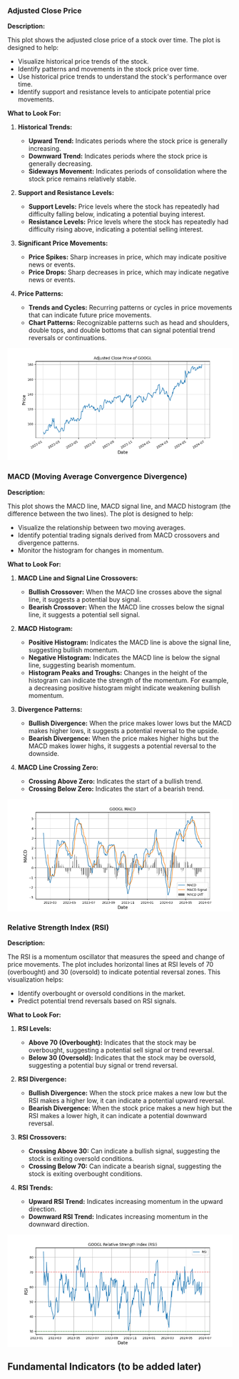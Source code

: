 
### Adjusted Close Price

**Description:** 

This plot shows the adjusted close price of a stock over time. The plot is designed to help:

   - Visualize historical price trends of the stock.
   - Identify patterns and movements in the stock price over time.
   - Use historical price trends to understand the stock's performance over time.
   - Identify support and resistance levels to anticipate potential price movements.

**What to Look For:**

1. **Historical Trends:**
   - **Upward Trend:** Indicates periods where the stock price is generally increasing.
   - **Downward Trend:** Indicates periods where the stock price is generally decreasing.
   - **Sideways Movement:** Indicates periods of consolidation where the stock price remains relatively stable.

2. **Support and Resistance Levels:**
   - **Support Levels:** Price levels where the stock has repeatedly had difficulty falling below, indicating a potential buying interest.
   - **Resistance Levels:** Price levels where the stock has repeatedly had difficulty rising above, indicating a potential selling interest.

3. **Significant Price Movements:**
   - **Price Spikes:** Sharp increases in price, which may indicate positive news or events.
   - **Price Drops:** Sharp decreases in price, which may indicate negative news or events.

4. **Price Patterns:**
   - **Trends and Cycles:** Recurring patterns or cycles in price movements that can indicate future price movements.
   - **Chart Patterns:** Recognizable patterns such as head and shoulders, double tops, and double bottoms that can signal potential trend reversals or continuations.


![Alt text](imgs/adjusted_close.png)

<!-- pagebreak -->

### MACD (Moving Average Convergence Divergence)

**Description:** 

This plot shows the MACD line, MACD signal line, and MACD histogram (the difference between the two lines). The plot is designed to help:

   - Visualize the relationship between two moving averages.
   - Identify potential trading signals derived from MACD crossovers and divergence patterns.
   - Monitor the histogram for changes in momentum.

**What to Look For:**

1. **MACD Line and Signal Line Crossovers:**
   - **Bullish Crossover:** When the MACD line crosses above the signal line, it suggests a potential buy signal.
   - **Bearish Crossover:** When the MACD line crosses below the signal line, it suggests a potential sell signal.

2. **MACD Histogram:**
   - **Positive Histogram:** Indicates the MACD line is above the signal line, suggesting bullish momentum.
   - **Negative Histogram:** Indicates the MACD line is below the signal line, suggesting bearish momentum.
   - **Histogram Peaks and Troughs:** Changes in the height of the histogram can indicate the strength of the momentum. For example, a decreasing positive histogram might indicate weakening bullish momentum.

3. **Divergence Patterns:**
   - **Bullish Divergence:** When the price makes lower lows but the MACD makes higher lows, it suggests a potential reversal to the upside.
   - **Bearish Divergence:** When the price makes higher highs but the MACD makes lower highs, it suggests a potential reversal to the downside.

4. **MACD Line Crossing Zero:**
   - **Crossing Above Zero:** Indicates the start of a bullish trend.
   - **Crossing Below Zero:** Indicates the start of a bearish trend.


![Alt text](imgs/macd.png)

<!-- pagebreak -->

### Relative Strength Index (RSI)

**Description:** 

The RSI is a momentum oscillator that measures the speed and change of price movements. The plot includes horizontal lines at RSI levels of 70 (overbought) and 30 (oversold) to indicate potential reversal zones. This visualization helps:

   - Identify overbought or oversold conditions in the market.
   - Predict potential trend reversals based on RSI signals.

**What to Look For:**

1. **RSI Levels:**
   - **Above 70 (Overbought):** Indicates that the stock may be overbought, suggesting a potential sell signal or trend reversal.
   - **Below 30 (Oversold):** Indicates that the stock may be oversold, suggesting a potential buy signal or trend reversal.

2. **RSI Divergence:**
   - **Bullish Divergence:** When the stock price makes a new low but the RSI makes a higher low, it can indicate a potential upward reversal.
   - **Bearish Divergence:** When the stock price makes a new high but the RSI makes a lower high, it can indicate a potential downward reversal.

3. **RSI Crossovers:**
   - **Crossing Above 30:** Can indicate a bullish signal, suggesting the stock is exiting oversold conditions.
   - **Crossing Below 70:** Can indicate a bearish signal, suggesting the stock is exiting overbought conditions.

4. **RSI Trends:**
   - **Upward RSI Trend:** Indicates increasing momentum in the upward direction.
   - **Downward RSI Trend:** Indicates increasing momentum in the downward direction.

![Alt text](imgs/RSI.png)

<!-- pagebreak -->

## Fundamental Indicators (to be added later)
